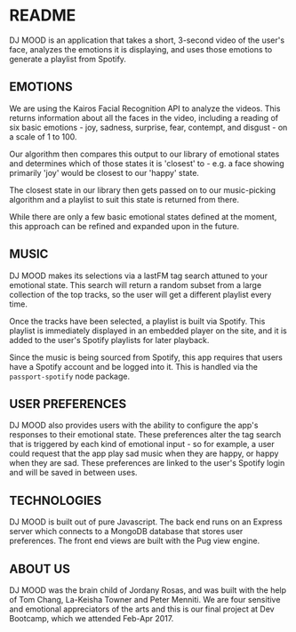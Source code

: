# README

DJ MOOD is an application that takes a short, 3-second video of the user's face, analyzes the emotions it is displaying, and uses those emotions to generate a playlist from Spotify.

## EMOTIONS

We are using the Kairos Facial Recognition API to analyze the videos.  This returns information about all the faces in the video, including a reading of six basic emotions - joy, sadness, surprise, fear, contempt, and disgust - on a scale of 1 to 100.

Our algorithm then compares this output to our library of emotional states and determines which of those states it is 'closest' to - e.g. a face showing primarily 'joy' would be closest to our 'happy' state.

The closest state in our library then gets passed on to our music-picking algorithm and a playlist to suit this state is returned from there.

While there are only a few basic emotional states defined at the moment, this approach can be refined and expanded upon in the future.

## MUSIC

DJ MOOD makes its selections via a lastFM tag search attuned to your emotional state.  This search will return a random subset from a large collection of the top tracks, so the user will get a different playlist every time.

Once the tracks have been selected, a playlist is built via Spotify.  This playlist is immediately displayed in an embedded player on the site, and it is added to the user's Spotify playlists for later playback.

Since the music is being sourced from Spotify, this app requires that users have a Spotify account and be logged into it.  This is handled via the ```passport-spotify``` node package.

## USER PREFERENCES

DJ MOOD also provides users with the ability to configure the app's responses to their emotional state.  These preferences alter the tag search that is triggered by each kind of emotional input - so for example, a user could request that the app play sad music when they are happy, or happy when they are sad.  These preferences are linked to the user's Spotify login and will be saved in between uses.

## TECHNOLOGIES

DJ MOOD is built out of pure Javascript.  The back end runs on an Express server which connects to a MongoDB database that stores user preferences.  The front end views are built with the Pug view engine.

## ABOUT US

DJ MOOD was the brain child of Jordany Rosas, and was built with the help of Tom Chang, La-Keisha Towner and Peter Menniti.  We are four sensitive and emotional appreciators of the arts and this is our final project at Dev Bootcamp, which we attended Feb-Apr 2017.